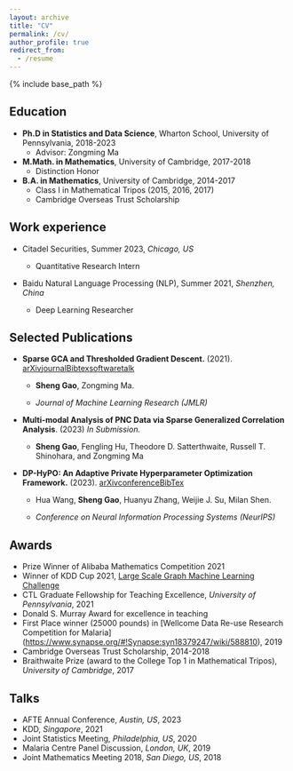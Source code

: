 ```yaml
---
layout: archive
title: "CV"
permalink: /cv/
author_profile: true
redirect_from:
  - /resume
---
```



{% include base_path %}

Education
------
* **Ph.D in Statistics and Data Science**, Wharton School, University of Pennsylvania, 2018-2023
  * Advisor: Zongming Ma
* **M.Math. in Mathematics**, University of Cambridge, 2017-2018
  * Distinction Honor
* **B.A. in Mathematics**, University of Cambridge, 2014-2017
  * Class I in Mathematical Tripos (2015, 2016, 2017)
  * Cambridge Overseas Trust Scholarship

Work experience
------
* Citadel Securities, Summer 2023, *Chicago, US*
  * Quantitative Research Intern

* Baidu Natural Language Processing (NLP), Summer 2021, *Shenzhen, China*
  * Deep Learning Researcher
  

Selected Publications
------
* **Sparse GCA and Thresholded Gradient Descent.** (2021). [arXiv](https://arxiv.org/abs/2107.00371)[journal](https://www.jmlr.org/papers/v24/21-0745.html)[Bibtex](https://scholar.googleusercontent.com/scholar.bib?q=info:i4acD0E2b8kJ:scholar.google.com/&output=citation&scisdr=ClHSR4v_EN3f3LBzvys:AFWwaeYAAAAAZRh1pyvGbrFJwDFuKfXkZvzGfJc&scisig=AFWwaeYAAAAAZRh1p6KeiD7Hsm8YAjjYNNFe20E&scisf=4&ct=citation&cd=-1&hl=en)[software](https://github.com/ShengGao-wharton/Sparse-Generalized-Correlation-Analysis)[talk](https://ww2.amstat.org/meetings/jsm/2020/onlineprogram/AbstractDetails.cfm?abstractid=313168)

  * **Sheng Gao**, Zongming Ma.

  * *Journal of Machine Learning Research (JMLR)*

* **Multi-modal Analysis of PNC Data via Sparse Generalized Correlation Analysis**. (2023) *In Submission.*

  * **Sheng Gao**, Fengling Hu, Theodore D. Satterthwaite, Russell T. Shinohara, and Zongming Ma

* **DP-HyPO: An Adaptive Private Hyperparameter Optimization Framework.** (2023). [arXiv](https://arxiv.org/abs/2306.05734)[conference](https://arxiv.org/abs/2306.05734)[BibTex](https://scholar.googleusercontent.com/scholar.bib?q=info:9cexp8L5MRsJ:scholar.google.com/&output=citation&scisdr=ClHSR4v_EN3f3LBwT-o:AFWwaeYAAAAAZRh2V-qsuUGeMDcc5vYTExVHDSM&scisig=AFWwaeYAAAAAZRh2V9KmW1ShSV1zrU_SNjvslvI&scisf=4&ct=citation&cd=-1&hl=en)

  * Hua Wang, **Sheng Gao**, Huanyu Zhang, Weijie J. Su, Milan Shen.

  * *Conference on Neural Information Processing Systems (NeurIPS)*

  
Awards
------
* Prize Winner of Alibaba Mathematics Competition 2021
* Winner of KDD Cup 2021, [Large Scale Graph Machine Learning Challenge](https://ogb.stanford.edu/kddcup2021/results/)
* CTL Graduate Fellowship for Teaching Excellence, *University of Pennsylvania*, 2021
* Donald S. Murray Award for excellence in teaching
* First Place winner (25000 pounds) in  [Wellcome Data Re-use Research Competition for Malaria] 
(https://www.synapse.org/#!Synapse:syn18379247/wiki/588810), 2019 
* Cambridge Overseas Trust Scholarship, 2014-2018
* Braithwaite Prize (award to the College Top 1 in Mathematical Tripos), *University of Cambridge*, 2017

Talks
------
* AFTE Annual Conference, *Austin, US*, 2023
* KDD, *Singapore*, 2021
* Joint Statistics Meeting, *Philadelphia, US*, 2020
* Malaria Centre Panel Discussion, *London, UK*, 2019 
* Joint Mathematics Meeting 2018, *San Diego, US*, 2018

<!-- Talks
======
  <ul>{% for post in site.talks %}
    {% include archive-single-talk-cv.html %}
  {% endfor %}</ul> -->
  

